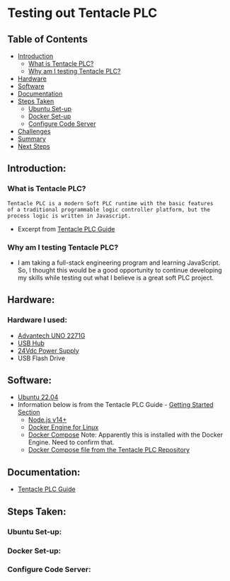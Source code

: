 # Testing out Tentacle PLC

## Table of Contents  
- [Introduction](#introduction)  
    - [What is Tentacle PLC?](#what-is-tentacle-plc)
    - [Why am I testing Tentacle PLC?](#why-am-i-testing-tentacle-plc)
- [Hardware](#hardware)
- [Software](#software)
- [Documentation](#documentation)
- [Steps Taken](#steps-taken)
    - [Ubuntu Set-up](#ubuntu-set-up)
    - [Docker Set-up](#docker-set-up) 
    - [Configure Code Server](#configure-code-server)  
- [Challenges](#challenges)
- [Summary](#summary)
- [Next Steps](#next-steps)

## Introduction:
### What is Tentacle PLC?
```
Tentacle PLC is a modern Soft PLC runtime with the basic features
of a traditional programmable logic controller platform, but the
process logic is written in Javascript.
```
- Excerpt from [Tentacle PLC Guide](https://www.tentacleplc.com/guide/)

### Why am I testing Tentacle PLC?
- I am taking a full-stack engineering program and learning JavaScript. So, I thought this would be a good opportunity to continue developing my skills while testing out what I believe is a great soft PLC project.

## Hardware:
### Hardware I used:
- [Advantech UNO 2271G](https://www.advantech.com/products/1-2mlj9a/uno-2271g/mod_dc90e0bd-6f2f-47d1-ad72-0e4bd245407d)
- [USB Hub](https://www.staples.com/nxt-technologies-4-port-usb-2-0-hub-nx56850/product_24401668)
- [24Vdc Power Supply](https://www.automationdirect.com/adc/shopping/catalog/power_products_(electrical)/dc_power_supplies/rhino_select_(din_rail)/psb-s_series/psb24-060s)
- USB Flash Drive

## Software:
- [Ubuntu 22.04](https://ubuntu.com/download/desktop)
- Information below is from the Tentacle PLC Guide - [Getting Started Section](https://www.tentacleplc.com/guide/getting-started.html#prerequisites)
    - [Node.js v14+](https://nodejs.org/)
    - [Docker Engine for Linux](https://docs.docker.com/engine/install/ubuntu/)
    - [Docker Compose](https://docs.docker.com/compose/install/) Note: Apparently this is installed with the Docker Engine. Need to confirm that.
    - [Docker Compose file from the Tentacle PLC Repository](https://gitlab.com/joyja/tentacle-plc/-/raw/main/docker-compose.yml?inline=false)

## Documentation:
- [Tentacle PLC Guide](https://www.tentacleplc.com/guide/)

## Steps Taken:
### Ubuntu Set-up:

### Docker Set-up:

### Configure Code Server:
